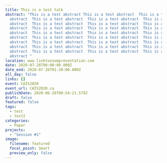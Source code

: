 ```yaml
---
title: This is a test talk
abstract: "This is a test abstract This is a test abstract  This is a test
  abstract  This is a test abstract  This is a test abstract  This is a test
  abstract  This is a test abstract  This is a test abstract  This is a test
  abstract  This is a test abstract  This is a test abstract  This is a test
  abstract  This is a test abstract  This is a test abstract  This is a test
  abstract  This is a test abstract  This is a test abstract  This is a test
  abstract  This is a test abstract  This is a test abstract  This is a test
  abstract  This is a test abstract  This is a test abstract  This is a test
  abstract  This is a test abstract  This is a test abstract  This is a test
  abstract "
location: www.linktozoompresentation.com
date: 2020-07-26T00:00:00.000Z
date_end: 2020-07-26T01:30:00.000Z
all_day: false
links: []
event: CAIS2020
event_url: CAIS2020.ca
publishDate: 2020-06-26T00:54:21.579Z
draft: false
featured: false
tags:
  - test
  - test2
categories:
  - Paper
projects:
  - "Session #1"
image:
  filename: featured
  focal_point: Smart
  preview_only: false
---
```

